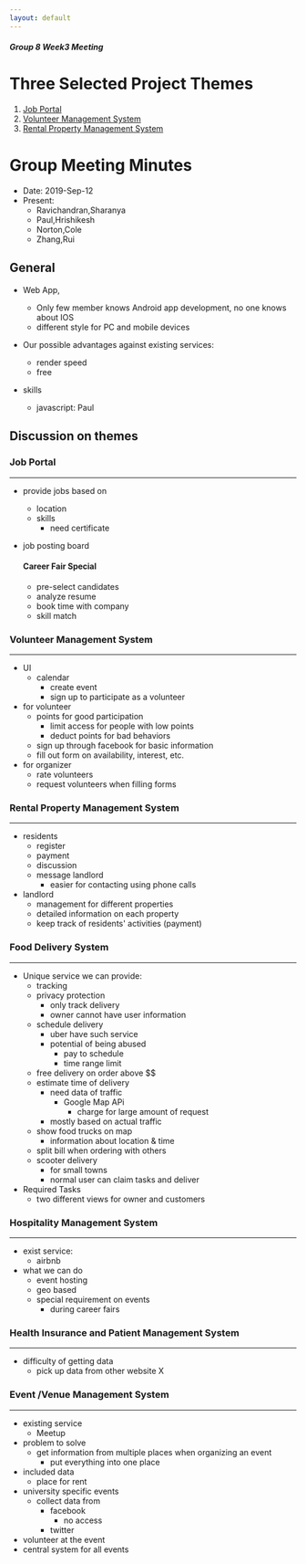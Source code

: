 ```yaml
---
layout: default
---
```


##### Group 8 Week3 Meeting

# Three Selected Project Themes
1. [Job Portal](#job-portal)
2. [Volunteer Management System](#volunteer-management-system)
3. [Rental Property Management System](#rental-property-management-system)

# Group Meeting Minutes
- Date: 2019-Sep-12
- Present: 
  - Ravichandran,Sharanya
  - Paul,Hrishikesh
  - Norton,Cole
  - Zhang,Rui
  
## General
- Web App,
  - Only few member knows Android app development, no one knows about IOS
  - different style for PC and mobile devices

- Our possible advantages against existing services:
  - render speed
  - free

- skills
  - javascript: Paul

## Discussion on themes

### Job Portal
---
- provide jobs based on 
  - location
  - skills
    - need certificate
- job posting board
    
    #### Career Fair Special
  - pre-select candidates
  - analyze resume 
  - book time with company
  - skill match

### Volunteer Management System
---
- UI
  - calendar
    - create event
    - sign up to participate as a volunteer 
- for volunteer
  - points for good participation
    - limit access for people with low points
    - deduct points for bad behaviors  
  - sign up through facebook for basic information
  - fill out form on availability, interest, etc.
- for organizer
  - rate volunteers
  - request volunteers when filling forms

### Rental Property Management System
---
- residents
  - register
  - payment
  - discussion
  - message landlord
    - easier for contacting using phone calls
- landlord
  - management for different properties
  - detailed information on each property
  - keep track of residents' activities (payment)
  

### Food Delivery System
---
- Unique service we can provide:
  - tracking
  - privacy protection
    - only track delivery
    - owner cannot have user information
  - schedule delivery
    - uber have such service
    - potential of being abused
      - pay to schedule
      - time range limit
  - free delivery on order above $$
  - estimate time of delivery
    - need data of traffic
      - Google Map APi
        - charge for large amount of request
    - mostly based on actual traffic
  - show food trucks on map
    - information about location & time
  -  split bill when ordering with others
  -  scooter delivery
     -  for small towns 
     -  normal user can claim tasks and deliver
- Required Tasks
  - two different views for owner and customers

### Hospitality Management System
---
- exist service:
  - airbnb
- what we can do
  - event hosting
  - geo based
  - special requirement on events
    - during career fairs




### Health Insurance and Patient Management System
---
- difficulty of getting data
  - pick up data from other website X


### Event /Venue Management System
---
- existing service
  - Meetup 
- problem to solve
  - get information from multiple places when organizing an event
    - put everything into one place
- included data
  - place for rent
- university specific events
  - collect data from 
    - facebook
      - no access
    - twitter
- volunteer at the event
- central system for all events